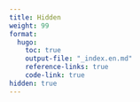 ```yaml
---
title: Hidden
weight: 99
format:
  hugo:
    toc: true
    output-file: "_index.en.md"
    reference-links: true
    code-link: true
hidden: true
---
```



